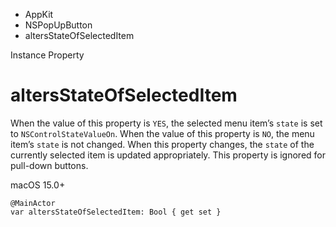 

- AppKit
- NSPopUpButton
-  altersStateOfSelectedItem 

Instance Property

# altersStateOfSelectedItem

When the value of this property is `YES`, the selected menu item’s `state` is set to `NSControlStateValueOn`. When the value of this property is `NO`, the menu item’s `state` is not changed. When this property changes, the `state` of the currently selected item is updated appropriately. This property is ignored for pull-down buttons.

macOS 15.0+

``` source
@MainActor
var altersStateOfSelectedItem: Bool { get set }
```


